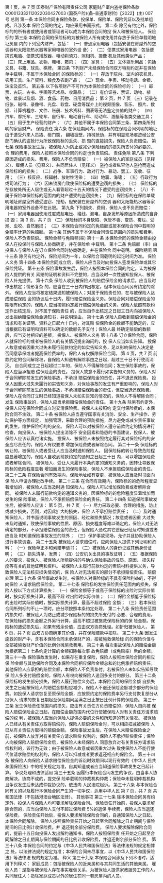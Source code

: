 第 1 页，共 7 页 
国泰财产保险有限责任公司 
家庭财产室内盗抢保险条款 
C00013332112022030427003 
(国泰产险)(备-普通家财险)【2022】(主) 007 号 
总则 
第一条 本保险合同由保险条款、投保单、保险单、保险凭证以及批单组成。凡涉及本
保险合同的约定，均应采用书面形式。 
第二条 除另有约定外，保险标的的所有者或使用者或管理者可以成为本保险合同的投
保人和被保险人。 
保险标的 
第三条 本保险合同的保险标的为被保险人所有或使用并存放于保险单载明地址房屋
内的下列室内财产，包括： 
（一）普通家用电器（包括安装在房屋外的空调器和太阳能热水器等家用电器的室外设
备）； 
（二）便携式家用电器：包括便携式电脑、便携式播放器、电动剃须刀、照相机、摄像
机及其他类似产品； 
（三）床上用品、衣物、鞋帽、箱包； 
（四）家具； 
（五）文体娱乐用品：包括文具、书籍、球具、棋牌。 
第四条  下列财产未经保险合同双方特别约定并在保险单中载明，不属于本保险合同
的保险标的： 
（一）存放于院内、室内的农机具、农用工具、生产资料、粮食及农副产品； 
（二）现金、手表、移动电话、金银、珠宝及首饰。 
第五条  以下各项财产不可作为本保险合同的保险标的： 
（一）邮票、古玩、古书、字画等艺术品、收藏品； 
（二）有价证券、票证、动物、植物、盆景以及烟、酒、食品、药物、日用消费品； 
第 2 页，共 7 页 
（三）记录在纸张、磁带、录像带、光盘、软盘、硬盘等媒介上的视频图像、音乐、
照片、数据、计算机程序、文件、账册、技术资料、图表等无法鉴定价值的财产； 
（四）汽车、摩托车、三轮车、自行车、电动自行车、助动车、游艇等各类交通工具； 
（五）用于生产经营的财产； 
（六）其他不属于本保险合同第三条、第四条所列明的家庭财产。 
保险责任 
第六条  在保险期间内，保险标的在保险合同列明的地址由于遭受外来人员撬、砸门窗，
翻墙掘壁，持械抢劫，并有明显现场痕迹经公安部门确认的盗抢行为所致保险标的丢失、损
毁的直接损失，保险人负责赔偿。 
第七条  保险事故发生后，被保险人为防止或减少保险标的的损失所支付的必要的、合
理的费用，保险人按照本保险合同的约定也负责赔偿。 
责任免除 
第八条 下列原因造成的损失、费用，保险人不负责赔偿： 
（一）被保险人的家庭成员（见释义）、雇佣人员（见释义）、共同居住人（见释义）
盗抢或者纵容他人盗抢而造成保险标的的损失； 
（二）战争、军事行为、敌对行为、暴动、罢工、没收、征用； 
（三）核反应、核辐射、放射性污染； 
（四）地震、海啸； 
（五）行政行为或司法行为； 
（六）因未锁房门致使保险标的遭受盗窃的损失； 
（七） 保险标的在存放处所无人居住或无人看管超过十五天的情况下遭受的盗窃损失； 
（八）不属于保险单保险标的范围内的财产遭受的盗窃损失； 
（九）保险标的在保险单载明地址房屋室外遭受盗窃、抢劫，但安装在房屋外的空调
器和太阳能热水器等家用电器的室外设备不在此限。 
第九条 下列损失、费用，保险人也不负责赔偿： 
（一）家用电器因使用过度或超电压、碰线、漏电、自身发热等原因所造成的自身损
毁； 
第 3 页，共 7 页 
（二）保险标的本身缺陷、保管不善、变质、霉烂、受潮、虫咬、自然磨损； 
（三）本保险合同约定的免赔额或按本保险合同中载明的免赔率计算的免赔额。 
第十条  其他不属于本保险合同责任范围内的损失和费用，保险人不负责赔偿。 
保险金额与免赔额(率) 
第十一条  本保险合同的保险金额由投保人在投保时与保险人协商确定，并在保险单
中载明。 
第十二条  免赔额（率）由投保人与保险人在订立保险合同时协商确定，并在保险合
同中载明。 
保险期间 
第十三条  除另有约定外，保险期间为一年，以保险合同载明的起讫时间为准。 
保险人义务 
第十四条  本保险合同成立后，保险人应当及时向投保人签发保险单或其它保险凭证。 
第十五条  保险事故发生后，保险人按照本保险合同的约定，认为被保险人提供的有关
索赔的证明和资料不完整的，应当及时一次性通知投保人、被保险人补充提供。 
第十六条  保险人收到被保险人的赔偿保险金的请求后，应当及时作出核定；情形复杂
的，应当在三十日内作出核定，但本保险合同另有约定的除外。 
保险人应当将核定结果通知被保险人；对属于保险责任的，在与被保险人达成赔偿保险
金的协议后十日内，履行赔偿保险金义务。保险合同对赔偿保险金的期限有约定的，保险人
应当按照约定履行赔偿保险金的义务。保险人依照前款约定作出核定后，对不属于保险责任
的，应当自作出核定之日起三日内向被保险人发出拒绝赔偿保险金通知书，并说明理由。 
第十七条  保险人自收到赔偿保险金的请求和有关证明、资料之日起六十日内，对其赔
偿保险金的数额不能确定的，应当根据已有证明和资料可以确定的数额先予支付；保险人最
终确定赔偿的数额后，应当支付相应的差额。 
投保人、被保险人义务 
第十八条  订立保险合同，保险人就保险标的或者被保险人的有关情况提出询问的，投
保人应当如实告知。 
投保人故意或者因重大过失未履行前款约定的如实告知义务，足以影响保险人决定是
否同意承保或者提高保险费率的，保险人有权解除保险合同。 
第 4 页，共 7 页 
前款约定的合同解除权，自保险人知道有解除事由之日起，超过三十日不行使而消灭。
自合同成立之日起超过二年的，保险人不得解除合同；发生保险事故的，保险人应当承担赔
偿保险金的责任。 
投保人故意不履行如实告知义务的，保险人对于合同解除前发生的保险事故，不承担
赔偿保险金的责任，并不退还保险费。 
投保人因重大过失未履行如实告知义务，对保险事故的发生有严重影响的，保险人对
于合同解除前发生的保险事故，不承担赔偿保险金的责任，但应当退还保险费。 
保险人在合同订立时已经知道投保人未如实告知的情况的，保险人不得解除合同；发生
保险事故的，保险人应当承担赔偿保险金的责任。 
第十九条  除另有约定外，投保人应在保险合同成立时交清保险费。投保人未按照约
定交付保险费的，本保险合同不生效。 
第二十条  被保险人应当遵守国家有关消防、安全、生产操作、劳动保护等方面规定，
加强管理，采取合理的预防措施，尽力避免或减少责任事故的发生，维护保险标的的安全。 
保险人可以对被保险人遵守前款约定的情况进行检查，向投保人、被保险人提出消除不
安全因素和隐患的书面建议，投保人、被保险人应该认真付诸实施。 
投保人、被保险人未按照约定履行其对保险标的的安全应尽责任的，保险人有权要求
增加保险费或者解除合同。 
第二十一条  保险标的转让的，被保险人或者受让人应当及时通知保险人。 
因保险标的转让导致危险程度显著增加的，保险人自收到前款约定的通知之日起三十日
内，可以增加保险费或者解除合同。 
被保险人、受让人未履行本条约定的通知义务的，因转让导致保险标的危险程度显著
增加而发生的保险事故，保险人不承担赔偿保险金的责任。 
第二十二条   在保险合同有效期内，保险地址如有变更，被保险人应当及时书面向保
险人申请办理批改手续。 
第二十三条  在合同有效期内，保险标的的危险程度显著增加的，被保险人应当及时通
知保险人，保险人可以增加保险费或者解除合同。 
被保险人未履行前款约定的通知义务的，因保险标的的危险程度显着增加而发生的保
险事故，保险人不承担赔偿保险金的责任。 
第二十四条  知道保险事故发生后，被保险人应该： 
第 5 页，共 7 页 
（一）尽力采取必要、合理的措施，防止或减少损失，否则，对因此扩大的损失，保险
人不承担赔偿责任； 
（二）及时通知保险人，并书面说明事故发生的原因、经过和损失情况；故意或者因重
大过失未及时通知，致使保险事故的性质、原因、损失程度等难以确定的，保险人对无法
确定的部分，不承担赔偿保险金的责任，但保险人通过其它途径已经及时知道或者应当及
时知道保险事故发生的除外； 
（三）保护事故现场，允许并且协助保险人进行事故调查。 
第二十五条  被保险人请求赔偿时，应向保险人提供下列证明和资料： 
    （一）保险单正本和索赔申请书； 
    （二）被保险人的身份证或其他身份证明； 
（三）损失清单、发票； 
    （四）公安机关出具的事故证明； 
（五）根据保险人的要求，投保人、被保险人所能提供的与确认保险事故的性质、原因、
损失程度等有关的其他证明和资料。 
被保险人未履行前款约定的索赔材料提供义务，导致保险人无法核实损失情况的，保
险人对无法核实的部分不承担赔偿责任。 
赔偿处理 
第二十六条  保险事故发生时，被保险人对保险标的不具有保险利益的，不得向保险
人请求赔偿保险金。 
第二十七条  保险标的发生保险责任范围内的损失，保险人按以下方式计算损失： 
（一）保险金额等于或高于保险标的出险时实际价值时，按实际损失计算，最高不超
过出险时实际价值； 
（二）保险金额低于保险标的出险时实际价值时，按实际损失计算，最高不超过保险
金额； 
（三）若本保险合同所列标的不止一项时，应分项按照本条约定处理。 
第二十八条  保险责任范围内损失时，被保险人为防止或减少保险标的的损失所支付的
必要、合理的费用，在保险标的损失金额之外另行计算，最高不超过被施救保险标的的保
险金额。保险标的遭受损失后，如果有残余价值，应由双方协商处理。如折归被保险人，
第 6 页，共 7 页 
由双方协商确定其价值，并在保险赔款中扣除。 
第二十九条   因发生施救的财产中，含有本保险合同未承保财产的，按被施救保险标
的的保险价值与全部被施救财产价值的比例分摊施救费用。 
第三十条  每次事故保险人的赔偿金额为根据第二十七条约定计算的金额扣除每次事
故免赔额（或免赔率）后的金额。 
第三十一条  保险事故发生时，如果存在重复保险，保险人按照本保险合同的相应保
险金额与其他保险合同及本保险合同相应保险金额总和的比例承担赔偿责任。 
其他保险人应承担的赔偿金额，本保险人不负责垫付。若被保险人未如实告知导致保
险人多支付赔偿金的，保险人有权向被保险人追回多支付的部分。 
第三十二条  保险标的发生部分损失，保险人履行赔偿义务后，本保险合同的保险金额
自损失发生之日起按保险人的赔偿金额相应减少，保险人不退还保险金额减少部分的保险
费。如投保人请求恢复至原保险金额，应按原约定的保险费率另行支付恢复部分从投保人
请求的恢复日期起至保险期间届满之日止按日比例计算的保险费。 
第三十三条  发生保险责任范围内的损失，应由有关责任方负责赔偿的，保险人自向被
保险人赔偿保险金之日起，在赔偿金额范围内代位行使被保险人对有关责任方请求赔偿的权
利，被保险人应当向保险人提供必要的文件和所知道的有关情况。 
被保险人已经从有关责任方取得赔偿的，保险人赔偿保险金时，可以相应扣减被保险
人已从有关责任方取得的赔偿金额。 
保险事故发生后，在保险人未赔偿保险金之前，被保险人放弃对有关责任方请求赔偿
权利的，保险人不承担赔偿责任；保险人向被保险人赔偿保险金后，被保险人未经保险人
同意放弃对有关责任方请求赔偿权利的，该行为无效；由于被保险人故意或者因重大过失
致使保险人不能行使代位请求赔偿的权利的，保险人可以扣减或者要求返还相应的保险金。 
第三十四条  被保险人向保险人请求赔偿保险金的诉讼时效期间以现行有效的《中华人
民共和国保险法》中的相关规定为准，自其知道或者应当知道保险事故发生之日起计算。 
争议处理和法律适用 
第三十五条  因履行本保险合同发生的争议，由当事人协商解决。协商不成的，提交保
险单载明的仲裁机构仲裁；保险单未载明仲裁机构且争议发生后未达成仲裁协议的，依法向
人民法院起诉。 
第三十六条  与本保险合同有关的以及履行本保险合同产生的一切争议，适用中华人民
第 7 页，共 7 页 
共和国法律（不包括港澳台地区法律）。 
其他事项 
第三十七条  除本保险合同另有约定外，投保人与保险人均可要求解除保险合同。 
保险责任开始前，投保人要求解除合同的，应当向保险人支付不超过保险费 5%的退保
手续费，保险人应当退还保险费。 
保险责任开始后，投保人要求解除保险合同的，自通知保险人之日起，本保险合同解除，
保险人按照保险责任开始之日起至合同解除之日止期间与保险期间的日比例计收保险费，并
退还剩余部分保险费。 
保险人要求解除保险合同的，提前十五日向投保人发出解约通知书，保险人按照保险责
任开始之日起至合同解除之日止期间与保险期间的日比例计收保险费，并退还剩余部分保险
费。 
第三十八条  本保险合同的约定与《中华人民共和国保险法》等法律法规的规定相悖之
处，以法律法规的规定为准；本保险合同未尽事宜，以《中华人民共和国保险法》等法律法
规的规定为准。 
释义 
第三十九条  本保险合同涉及下列术语时，适用下列释义： 
家庭成员：包括被保险人的近亲属和与其共同生活的其他亲属。 
雇佣人员：是指与被保险人存在事实雇佣关系、为被保险人提供家政服务工作的人。 
共同居住人：指除家庭成员以外的居住在同一套房屋内的人员。 
